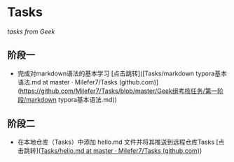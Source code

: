 # Tasks
*tasks from Geek*
## 阶段一
+ 完成对markdown语法的基本学习 [点击跳转]([Tasks/markdown typora基本语法.md at master · Milefer7/Tasks (github.com)](https://github.com/Milefer7/Tasks/blob/master/Geek组考核任务/第一阶段/markdown typora基本语法.md))

## 阶段二

+ 在本地仓库（Tasks）中添加 hello.md 文件并将其推送到远程仓库Tasks [点击跳转]([Tasks/hello.md at master · Milefer7/Tasks (github.com)](https://github.com/Milefer7/Tasks/blob/master/Geek组考核任务/第二阶段/hello.md))
